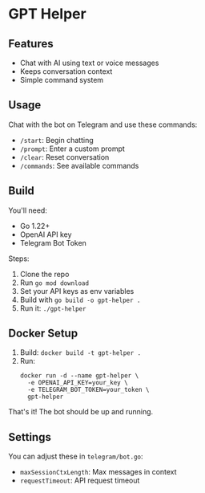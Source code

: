 # GPT Helper

## Features

- Chat with AI using text or voice messages
- Keeps conversation context
- Simple command system

## Usage

Chat with the bot on Telegram and use these commands:
- `/start`: Begin chatting
- `/prompt`: Enter a custom prompt
- `/clear`: Reset conversation
- `/commands`: See available commands

## Build

You'll need:
- Go 1.22+
- OpenAI API key
- Telegram Bot Token

Steps:
1. Clone the repo
2. Run `go mod download`
3. Set your API keys as env variables
4. Build with `go build -o gpt-helper .`
5. Run it: `./gpt-helper`

## Docker Setup

1. Build: `docker build -t gpt-helper .`
2. Run:
   ```
   docker run -d --name gpt-helper \
     -e OPENAI_API_KEY=your_key \
     -e TELEGRAM_BOT_TOKEN=your_token \
     gpt-helper
   ```

That's it! The bot should be up and running.

## Settings

You can adjust these in `telegram/bot.go`:
- `maxSessionCtxLength`: Max messages in context
- `requestTimeout`: API request timeout
